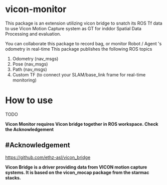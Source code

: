 # vicon-monitor
This package is an extension utilizing vicon bridge to snatch its ROS Tf data to use Vicon Motion Capture system as GT for inddor Spatial Data Processing and evaluation. 

You can collaborate this package to record bag, or monitor Robot / Agent 's odometry in real-time
This package publishes the following ROS topics
  1. Odometry (nav_msgs)
  2. Pose (nav_msgs)
  3. Path (nav_msgs)
  4. Custom TF (to connect your SLAM/base_link frame for real-time monitoring)

# How to use
TODO

**Vicon Monitor requires Vicon bridge together in ROS workspace. Check the Acknowledgement** 



#Acknowledgement
---------------------------
https://github.com/ethz-asl/vicon_bridge

**Vicon Bridge is a driver providing data from VICON motion capture systems. It is based on the vicon_mocap package from the starmac stacks.**
